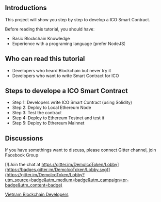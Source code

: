 ## Introductions
This project will show you step by step to develop a ICO Smart Contract.

Before reading this tutorial, you should have:

- Basic Blockchain Knowledge
- Experience with a programing language (prefer NodeJS)

## Who can read this tutorial

- Developers who heard Blockchain but never try it
- Developers who want to write Smart Contract for ICO

## Steps to develope a ICO Smart Contract
- Step 1: Developers write ICO Smart Contract (using Solidity)
- Step 2: Deploy to Local Ethereum Node
- Step 3: Test the contract
- Step 4: Deploy to Ethereum Testnet and test it
- Step 5: Deploy to Ethereum Mainnet

## Discussions
If you have somethings want to discuss, please connect Gitter channel, join Facebook Group

[![Join the chat at https://gitter.im/DemoIcoToken/Lobby](https://badges.gitter.im/DemoIcoToken/Lobby.svg)](https://gitter.im/DemoIcoToken/Lobby?utm_source=badge&utm_medium=badge&utm_campaign=pr-badge&utm_content=badge)


[Vietnam Blockchain Developers](https://www.facebook.com/groups/1561844270543595/)



